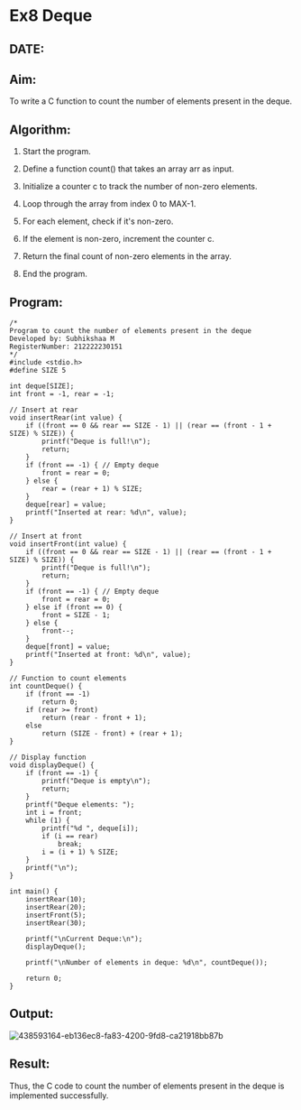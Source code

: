 # Ex8 Deque

## DATE: 

## Aim:

To write a C function to count the number of elements present in the deque.

## Algorithm:

1. Start the program.

2. Define a function count() that takes an array arr as input.

3. Initialize a counter c to track the number of non-zero elements.

4. Loop through the array from index 0 to MAX-1.

5. For each element, check if it's non-zero.

6. If the element is non-zero, increment the counter c.

7. Return the final count of non-zero elements in the array.

8. End the program.

## Program:
```
/*
Program to count the number of elements present in the deque
Developed by: Subhikshaa M
RegisterNumber: 212222230151
*/
#include <stdio.h>
#define SIZE 5

int deque[SIZE];
int front = -1, rear = -1;

// Insert at rear
void insertRear(int value) {
    if ((front == 0 && rear == SIZE - 1) || (rear == (front - 1 + SIZE) % SIZE)) {
        printf("Deque is full!\n");
        return;
    }
    if (front == -1) { // Empty deque
        front = rear = 0;
    } else {
        rear = (rear + 1) % SIZE;
    }
    deque[rear] = value;
    printf("Inserted at rear: %d\n", value);
}

// Insert at front
void insertFront(int value) {
    if ((front == 0 && rear == SIZE - 1) || (rear == (front - 1 + SIZE) % SIZE)) {
        printf("Deque is full!\n");
        return;
    }
    if (front == -1) { // Empty deque
        front = rear = 0;
    } else if (front == 0) {
        front = SIZE - 1;
    } else {
        front--;
    }
    deque[front] = value;
    printf("Inserted at front: %d\n", value);
}

// Function to count elements
int countDeque() {
    if (front == -1)
        return 0;
    if (rear >= front)
        return (rear - front + 1);
    else
        return (SIZE - front) + (rear + 1);
}

// Display function
void displayDeque() {
    if (front == -1) {
        printf("Deque is empty\n");
        return;
    }
    printf("Deque elements: ");
    int i = front;
    while (1) {
        printf("%d ", deque[i]);
        if (i == rear)
            break;
        i = (i + 1) % SIZE;
    }
    printf("\n");
}

int main() {
    insertRear(10);
    insertRear(20);
    insertFront(5);
    insertRear(30);

    printf("\nCurrent Deque:\n");
    displayDeque();

    printf("\nNumber of elements in deque: %d\n", countDeque());

    return 0;
}
```

## Output:

![438593164-eb136ec8-fa83-4200-9fd8-ca21918bb87b](https://github.com/user-attachments/assets/626dcbf7-e154-412e-95d9-32c880595c77)

## Result:

Thus, the C code to count the number of elements present in the deque is implemented successfully.
